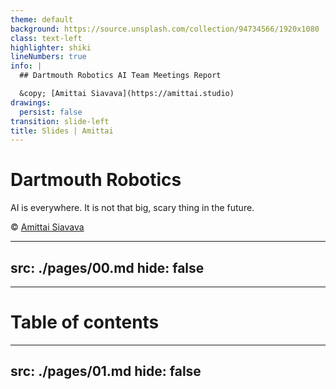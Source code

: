 ```yaml
---
theme: default
background: https://source.unsplash.com/collection/94734566/1920x1080
class: text-left
highlighter: shiki
lineNumbers: true
info: |
  ## Dartmouth Robotics AI Team Meetings Report

  &copy; [Amittai Siavava](https://amittai.studio)
drawings:
  persist: false
transition: slide-left
title: Slides | Amittai
---
```


# Dartmouth Robotics

AI is everywhere. It is not that big, scary thing in the future.

&copy; [Amittai Siavava](https://amittai.studio)

<!--
This is important.
What else happens?
-->

---
src: ./pages/00.md
hide: false
---

---

# Table of contents

<Toc></Toc>

---
src: ./pages/01.md
hide: false
---
